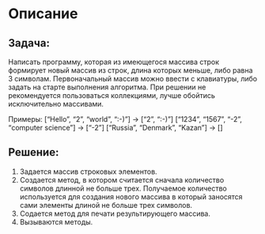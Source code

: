 # Описание 
## Задача:

Написать программу, которая из имеющегося массива строк формирует новый массив из строк, 
длина которых меньше, либо равна 3 символам. Первоначальный массив можно ввести с клавиатуры, 
либо задать на старте выполнения алгоритма. 
При решении не рекомендуется пользоваться коллекциями, лучше обойтись исключительно массивами.

Примеры:
[“Hello”, “2”, “world”, “:-)”] → [“2”, “:-)”]
[“1234”, “1567”, “-2”, “computer science”] → [“-2”]
[“Russia”, “Denmark”, “Kazan”] → []

## Решение:
1. Задается массив строковых элементов.
2. Создается метод, в котором считается сначала количество символов длинной не больше трех. Получаемое количество используется для создания нового массива в который заносятся сами элементы длиной не больше трех символов.
3. Содается метод для печати результирующего массива.
4. Вызываются методы.